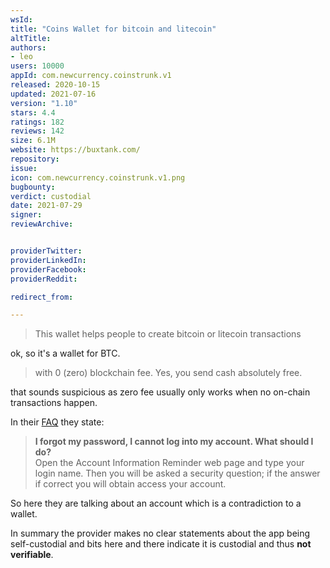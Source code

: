 ```yaml
---
wsId: 
title: "Coins Wallet for bitcoin and litecoin"
altTitle: 
authors:
- leo
users: 10000
appId: com.newcurrency.coinstrunk.v1
released: 2020-10-15
updated: 2021-07-16
version: "1.10"
stars: 4.4
ratings: 182
reviews: 142
size: 6.1M
website: https://buxtank.com/
repository: 
issue: 
icon: com.newcurrency.coinstrunk.v1.png
bugbounty: 
verdict: custodial
date: 2021-07-29
signer: 
reviewArchive:


providerTwitter: 
providerLinkedIn: 
providerFacebook: 
providerReddit: 

redirect_from:

---
```



> This wallet helps people to create bitcoin or litecoin transactions

ok, so it's a wallet for BTC.

> with 0 (zero) blockchain fee. Yes, you send cash absolutely free.

that sounds suspicious as zero fee usually only works when no on-chain transactions
happen.

In their [FAQ](https://buxtank.com/faqs) they state:

> **I forgot my password, I cannot log into my account. What should I do?**<br>
  Open the Account Information Reminder web page and type your login name. Then you will be asked a security question; if the answer if correct you will obtain access your account.

So here they are talking about an account which is a contradiction to a wallet.

In summary the provider makes no clear statements about the app being self-custodial
and bits here and there indicate it is custodial and thus **not verifiable**.
